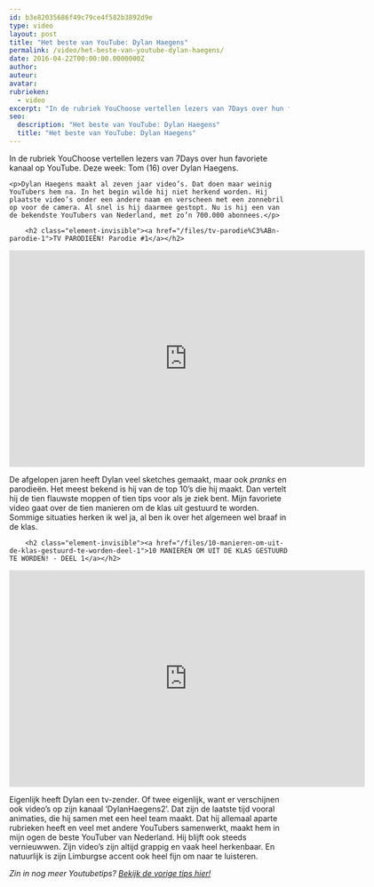 ```yaml
---
id: b3e82035686f49c79ce4f582b3892d9e
type: video
layout: post
title: "Het beste van YouTube: Dylan Haegens"
permalink: /video/het-beste-van-youtube-dylan-haegens/
date: 2016-04-22T00:00:00.0000000Z
author: 
auteur:  
avatar: 
rubrieken:
  - video
excerpt: "In de rubriek YouChoose vertellen lezers van 7Days over hun favoriete kanaal op YouTube. Deze week: Tom (16) over Dylan Haegens.  "
seo:
  description: "Het beste van YouTube: Dylan Haegens"
  title: "Het beste van YouTube: Dylan Haegens"
---
```

In de rubriek YouChoose vertellen lezers van 7Days over hun favoriete kanaal op YouTube. Deze week: Tom (16) over Dylan Haegens.  

    <p>Dylan Haegens maakt al zeven jaar video’s. Dat doen maar weinig YouTubers hem na. In het begin wilde hij niet herkend worden. Hij plaatste video’s onder een andere naam en verscheen met een zonnebril op voor de camera. Al snel is hij daarmee gestopt. Nu is hij een van de bekendste YouTubers van Nederland, met zo’n 700.000 abonnees.</p>
<p><div class="media media-element-container media-default"><div id="file-17971" class="file file-video file-video-youtube">

        <h2 class="element-invisible"><a href="/files/tv-parodie%C3%ABn-parodie-1">TV PARODIEËN! Parodie #1</a></h2>
    
  
  <div class="content">
    <div class="media-youtube-video media-element file-default media-youtube-1">
  <iframe class="media-youtube-player" width="640" height="390" title="TV PARODIEËN! Parodie #1" src="https://www.youtube.com/embed/T2fzS_62vkA?wmode=opaque&controls=" name="TV PARODIEËN! Parodie #1" frameborder="0" allowfullscreen="">Video van TV PARODIEËN! Parodie #1</iframe>
</div>
  </div>

  
</div>
</div>
<p>De afgelopen jaren heeft Dylan veel sketches gemaakt, maar ook <em>pranks</em> en parodieën. Het meest bekend is hij van de top 10’s die hij maakt. Dan vertelt hij de tien flauwste moppen of tien tips voor als je ziek bent. Mijn favoriete video gaat over de tien manieren om de klas uit gestuurd te worden. Sommige situaties herken ik wel ja, al ben ik over het algemeen wel braaf in de klas.</p>
<p><div class="media media-element-container media-default"><div id="file-17970" class="file file-video file-video-youtube">

        <h2 class="element-invisible"><a href="/files/10-manieren-om-uit-de-klas-gestuurd-te-worden-deel-1">10 MANIEREN OM UIT DE KLAS GESTUURD TE WORDEN! - DEEL 1</a></h2>
    
  
  <div class="content">
    <div class="media-youtube-video media-element file-default media-youtube-2">
  <iframe class="media-youtube-player" width="640" height="390" title="10 MANIEREN OM UIT DE KLAS GESTUURD TE WORDEN! - DEEL 1" src="https://www.youtube.com/embed/KoiAd0enrnU?wmode=opaque&controls=" name="10 MANIEREN OM UIT DE KLAS GESTUURD TE WORDEN! - DEEL 1" frameborder="0" allowfullscreen="">Video van 10 MANIEREN OM UIT DE KLAS GESTUURD TE WORDEN! - DEEL 1</iframe>
</div>
  </div>

  
</div>
</div>
<p>Eigenlijk heeft Dylan een tv-zender. Of twee eigenlijk, want er verschijnen ook video’s op zijn kanaal ‘DylanHaegens2’. Dat zijn de laatste tijd vooral animaties, die hij samen met een heel team maakt. Dat hij allemaal aparte rubrieken heeft en veel met andere YouTubers samenwerkt, maakt hem in mijn ogen de beste YouTuber van Nederland. Hij blijft ook steeds vernieuwwen. Zijn video’s zijn altijd grappig en vaak heel herkenbaar. En natuurlijk is zijn Limburgse accent ook heel fijn om naar te luisteren.</p>
<p><em>Zin in nog meer Youtubetips? <a href="/youchoose" target="_blank">Bekijk de vorige tips hier!</a></em></p>  
